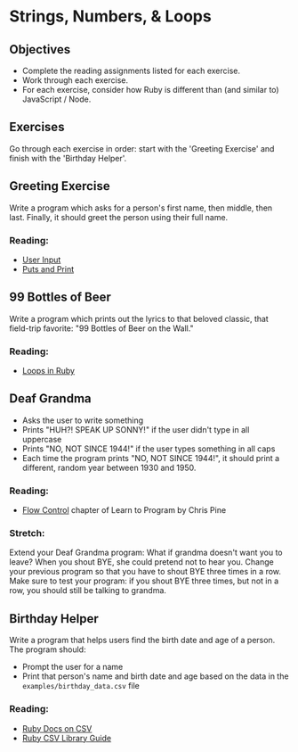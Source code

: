 # Strings, Numbers, & Loops

## Objectives
* Complete the reading assignments listed for each exercise.
* Work through each exercise.
* For each exercise, consider how Ruby is different than (and similar to) JavaScript / Node.

## Exercises

 Go through each exercise in order: start with the 'Greeting Exercise' and finish with the 'Birthday Helper'.

## Greeting Exercise

Write a program which asks for a person's first name, then middle, then last. Finally, it should greet the person using their full name.

### Reading:
* [User Input](http://ruby-doc.org/docs/Tutorial/part_02/user_input.html)
* [Puts and Print](https://www.codecademy.com/glossary/ruby/puts-vs-print)

## 99 Bottles of Beer

Write a program which prints out the lyrics to that beloved classic, that field-trip favorite: "99 Bottles of Beer on the Wall."

### Reading:
* [Loops in Ruby](http://www.gotealeaf.com/books/ruby/read/loops_iterators)

## Deaf Grandma
* Asks the user to write something
* Prints "HUH?! SPEAK UP SONNY!" if the user didn't type in all uppercase
* Prints "NO, NOT SINCE 1944!" if the user types something in all caps
* Each time the program prints "NO, NOT SINCE 1944!", it should print a different, random year between 1930 and 1950.

### Reading:
* [Flow Control](https://pine.fm/LearnToProgram/chap_06.html) chapter of Learn to Program by Chris Pine

### Stretch:
Extend your Deaf Grandma program: What if grandma doesn't want you to leave? When you shout BYE, she could pretend not to hear you. Change your previous program so that you have to shout BYE three times in a row. Make sure to test your program: if you shout BYE three times, but not in a row, you should still be talking to grandma.

## Birthday Helper
Write a program that helps users find the birth date and age of a person.  
The program should:

* Prompt the user for a name
* Print that person's name and birth date and age based on the data in the `examples/birthday_data.csv` file

### Reading:
* [Ruby Docs on CSV](http://ruby-doc.org/stdlib-2.0.0/libdoc/csv/rdoc/CSV.html)
* [Ruby CSV Library Guide](http://www.sitepoint.com/guide-ruby-csv-library-part/)
